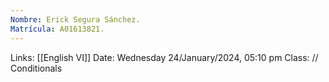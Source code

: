 ```yaml
---
Nombre: Erick Segura Sánchez.
Matrícula: A01613821.
---
```

Links: [[English VI]]
Date: Wednesday 24/January/2024, 05:10 pm
Class:
 // Conditionals